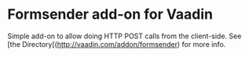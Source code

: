 # Formsender add-on for Vaadin

Simple add-on to allow doing HTTP POST calls from the client-side. See [the Directory[(http://vaadin.com/addon/formsender) for more info.